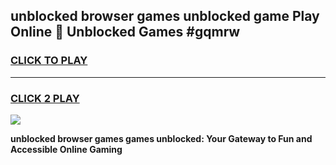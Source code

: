 
## unblocked browser games unblocked game Play Online 👋 Unblocked Games #gqmrw
<h3>
<a href="https://premium.freeplayer.one?title=unblocked_browser_games&ref=21F">CLICK TO PLAY</a></h3>
<hr>

<h3>
<a href="https://premium.freeplayer.one?title=unblocked_browser_games&ref=21F">CLICK 2 PLAY</a>
  
</h3>

<a href="https://premium.freeplayer.one?title=unblocked_browser_games&ref=21F/"><img src="https://clearcache.store/games.png"></a>


**unblocked browser games games unblocked: Your Gateway to Fun and Accessible Online Gaming**
